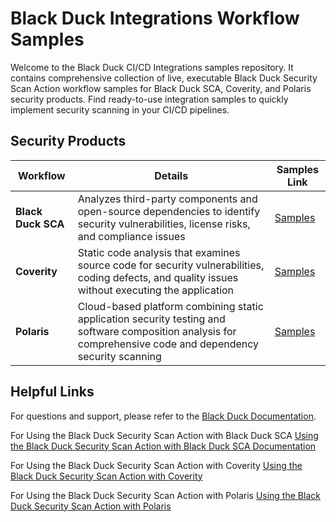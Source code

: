 # Black Duck Integrations Workflow Samples                                                                                                                                                                                               
                                                                                                                                                                                                                                         
Welcome to the Black Duck CI/CD Integrations samples repository. It contains comprehensive collection of live, executable Black Duck Security Scan Action workflow samples for Black Duck SCA, Coverity, and Polaris security products. Find ready-to-use integration samples to quickly implement security scanning in your CI/CD pipelines.                                        
                                                                                                                                                                                                                                         
## Security Products                                                                                                                                                                                                                    
                                                                                                                                                                                                                                         
| Workflow | Details | Samples Link |                                                                                                                                                                                            
|---------|-------------|-------------------|                                                                                                                                                                                            
| **Black Duck SCA** | Analyzes third-party components and open-source dependencies to identify security vulnerabilities, license risks, and compliance issues | [Samples](https://github.com/blackducksca-workflow-samples) |                                                                                                          
| **Coverity** | Static code analysis that examines source code for security vulnerabilities, coding defects, and quality issues without executing the application | [Samples](https://github.com/coverity-cnc-workflow-samples) |                                                                                                         
| **Polaris** | Cloud-based platform combining static application security testing and software composition analysis for comprehensive code and dependency security scanning | [Samples](https://github.com/polaris-workflow-examples) |                                                                                                             
                                                                                                                                                                                                                                                                                                                                                                                                                                                          
## Helpful Links                                                                                                                                                                                                                                
                                                                                                                                                                                                                                         
For questions and support, please refer to the [Black Duck Documentation](https://documentation.blackduck.com/category/cicd_integrations).

For Using the Black Duck Security Scan Action with Black Duck SCA [Using the Black Duck Security Scan Action with Black Duck SCA Documentation](https://documentation.blackduck.com/bundle/bridge/page/documentation/c_github-blackduck.html)

For Using the Black Duck Security Scan Action with Coverity [Using the Black Duck Security Scan Action with Coverity](https://documentation.blackduck.com/bundle/bridge/page/documentation/c_github-coverity.html)

For Using the Black Duck Security Scan Action with Polaris [Using the Black Duck Security Scan Action with Polaris](https://documentation.blackduck.com/bundle/bridge/page/documentation/c_github-polaris.html)



